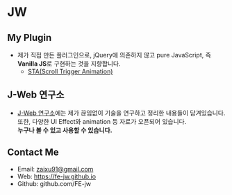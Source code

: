 # JW

## My Plugin
- 제가 직접 만든 플러그인으로, jQuery에 의존하지 않고 pure JavaScript, 즉 **Vanilla JS**로 구현하는 것을 지향합니다.
	- [STA(Scroll Trigger Animation)](https://fe-jw.github.io/STA)

## J-Web 연구소
- [J-Web 연구소](https://fe-jw.github.io/J-Web)에는 제가 끊임없이 기술을 연구하고 정리한 내용들이 담겨있습니다. 또한, 다양한 UI Effect와 animation 등 자료가 오픈되어 있습니다.<br>**누구나 볼 수 있고 사용할 수 있습니다.**

## Contact Me
- Email: zaixu91@gmail.com
- Web: https://fe-jw.github.io
- Github: github.com/FE-jw